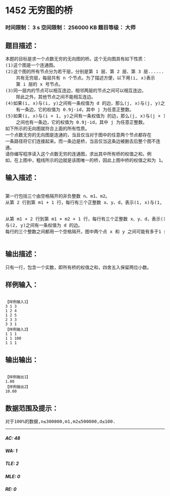 # 1452 无穷图的桥   
### 时间限制： 3 s     空间限制： 256000 KB     题目等级： 大师  
## 题目描述：  

<pre>
本题的目标是求一个点数无穷的无向图的桥。这个无向图具有如下性质：
(1)这个图是一个连通图。
(2)这个图的所有节点分为若干层，分别是第 1 层、第 2 层、第 3 层......
    共有无穷层，每层共有 n 个节点。为了描述方便，以下用(i, x)表示
    第 i 层的 x 号节点。
(3)同一层内的节点可以相互连边，相邻两层的节点之间可以相互连边，
    除此之外，其他节点之间不能相互连边。
(4)如果(i, x)与(i, y)之间有一条权值为 d 的边，那么(j, x)与(j, y)之间也
    有一条边，它的权值为 0.9j-id，其中 j 为任意正整数。
(5)如果(i, x)与(i + 1, y)之间有一条权值为 的边，那么(j, x)与(j + 1, y)
    之间也有一条边，它的权值为 0.9j-id，其中 j 为任意正整数。
如下所示的无向图就符合上面的所有性质。
一个点数无穷的无向图是连通的，当且仅当对于图中的任意两个节点都存在
一条路径将它们连接起来。而一条边是桥，当且仅当这条边被删去后整个图不连
通。
请你编写程序读入这个点数无穷的连通图，求出其中所有桥的权值之和。例
如，在上图中，粗线所示的边就是该图唯一的桥，因此上图中桥的权值之和为 1。
</pre>
  
  
## 输入描述：  

<pre>

第一行包括三个由空格隔开的非负整数 n、m1、m2。
从第 2 行到第 m1 + 1 行，每行有三个正整数 x、y、d，表示(1, x)与(1, y)之间有一条权值为 d 的边。


从第 m1 + 2 行到第 m1 + m2 + 1 行，每行有三个正整数 x、y、d，表示(1, x)
与(2, y)之间有一条权值为 d 的边。
每行的三个整数之间都用一个空格隔开。图中两个点 x 和 y 之间可能有多于1 条边连接，一条边连接的两个节点可能相同。

</pre>
  
  
## 输出描述：  

<pre>
只有一行，包含一个实数，即所有桥的权值之和，四舍五入保留两位小数。
</pre>
  
  
## 样例输入：  

<pre><code>
【样例输入1】
3 1 3
1 2 4
1 2 5
2 3 3
3 3 1
【样例输入2】
1 1 1
1 1 100
1 1 1
</code></pre>
  
  
## 输出输出：  

<pre><code>
【样例输出1】
1.00
【样例输出2】
10.00
</code></pre>
  
  
## 数据范围及提示：  

<pre>
对于100%的数据,n≤300000,m1,m2≤500000,d≤100.
</pre>
  
  
***  

##### AC: 48  
##### WA: 1  
##### TLE: 2  
##### MLE: 0  
##### RE: 0  
